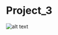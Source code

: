 # Project_3

![alt text](https://raw.githubusercontent.com/GTPENS/Project_3/blob/master/GDD/poster.jpg)
